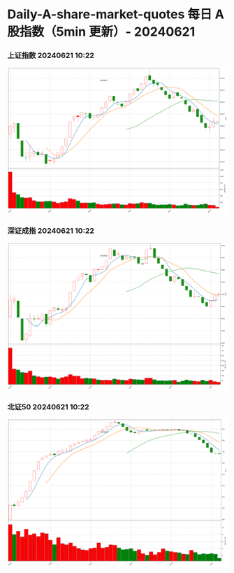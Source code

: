 
# Daily-A-share-market-quotes 每日 A 股指数（5min 更新）- 20240621

### 上证指数 20240621 10:22
![](./fig/2024/6/20240621-sh000001.png)

### 深证成指 20240621 10:22
![](./fig/2024/6/20240621-sz399001.png)

### 北证50 20240621 10:22
![](./fig/2024/6/20240621-bj899050.png)
